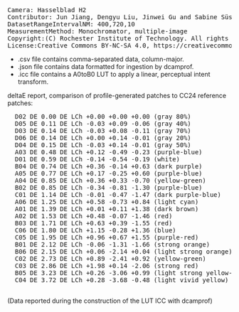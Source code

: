 <pre>
Camera: Hasselblad H2
Contributor: Jun Jiang, Dengyu Liu, Jinwei Gu and Sabine Süsstrunk, http://www.gujinwei.org/research/camspec/db.html
DatasetRangeIntervalNM: 400,720,10
MeasurementMethod: Monochromator, multiple-image
Copyright:(C) Rochester Institute of Technology. All rights reserved.
License:Creative Commons BY-NC-SA 4.0, https://creativecommons.org/licenses/by-nc-sa/4.0/legalcode
</pre>

- .csv file contains comma-separated data, column-major.
- .json file contains data formatted for ingestion by dcamprof.
- .icc file contains a A0toB0 LUT to apply a linear, perceptual intent transform.

deltaE report, comparison of profile-generated patches to CC24 reference patches:
<pre>
  D02 DE 0.00 DE LCh +0.00 +0.00 +0.00 (gray 80%)
  D05 DE 0.11 DE LCh -0.03 +0.09 -0.06 (gray 40%)
  D03 DE 0.14 DE LCh -0.03 +0.08 -0.11 (gray 70%)
  D06 DE 0.14 DE LCh +0.00 +0.14 -0.01 (gray 20%)
  D04 DE 0.15 DE LCh -0.03 +0.14 -0.01 (gray 50%)
  A03 DE 0.48 DE LCh +0.12 -0.49 -0.23 (purple-blue)
  D01 DE 0.59 DE LCh -0.14 -0.54 -0.19 (white)
  B04 DE 0.74 DE LCh +0.36 -0.14 +0.63 (dark purple)
  A05 DE 0.77 DE LCh +0.17 -0.25 +0.60 (purple-blue)
  A04 DE 0.85 DE LCh +0.36 +0.33 -0.70 (yellow-green)
  B02 DE 0.85 DE LCh -0.34 -0.81 -1.30 (purple-blue)
  C01 DE 1.14 DE LCh -0.01 -0.47 -1.47 (dark purple-blue)
  A06 DE 1.25 DE LCh +0.58 -0.73 +0.84 (light cyan)
  A01 DE 1.39 DE LCh +0.01 +0.11 +1.38 (dark brown)
  A02 DE 1.53 DE LCh +0.48 -0.07 -1.46 (red)
  B03 DE 1.71 DE LCh +0.63 +0.39 -1.55 (red)
  C06 DE 1.80 DE LCh +1.15 -0.28 +1.36 (blue)
  C05 DE 1.95 DE LCh +0.96 +0.67 +1.55 (purple-red)
  B01 DE 2.12 DE LCh -0.06 -1.31 -1.66 (strong orange)
  B06 DE 2.15 DE LCh +0.06 -2.14 +0.04 (light strong orange)
  C02 DE 2.73 DE LCh +0.89 -2.41 +0.92 (yellow-green)
  C03 DE 2.86 DE LCh +1.98 +0.14 -2.06 (strong red)
  B05 DE 3.23 DE LCh +0.26 -3.06 +0.99 (light strong yellow-green)
  C04 DE 3.72 DE LCh +0.28 -3.68 -0.48 (light vivid yellow)
 </pre>

(Data reported during the construction of the LUT ICC with dcamprof)

